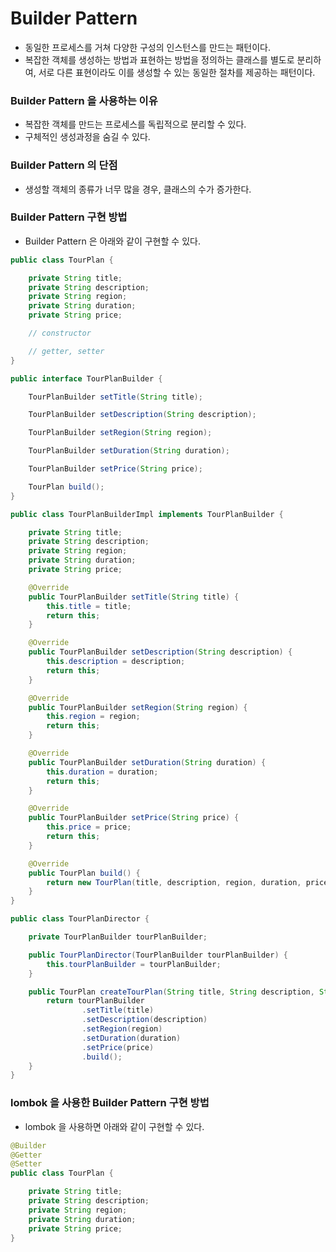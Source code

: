 # Builder Pattern

- 동일한 프로세스를 거쳐 다양한 구성의 인스턴스를 만드는 패턴이다.
- 복잡한 객체를 생성하는 방법과 표현하는 방법을 정의하는 클래스를 별도로 분리하여, 서로 다른 표현이라도 이를 생성할 수 있는 동일한 절차를 제공하는 패턴이다.

### Builder Pattern 을 사용하는 이유

- 복잡한 객체를 만드는 프로세스를 독립적으로 분리할 수 있다.
- 구체적인 생성과정을 숨길 수 있다.

### Builder Pattern 의 단점

- 생성할 객체의 종류가 너무 많을 경우, 클래스의 수가 증가한다.

### Builder Pattern 구현 방법

- Builder Pattern 은 아래와 같이 구현할 수 있다.

```java
public class TourPlan {

    private String title;
    private String description;
    private String region;
    private String duration;
    private String price;

    // constructor

    // getter, setter
}
```

```java
public interface TourPlanBuilder {

    TourPlanBuilder setTitle(String title);

    TourPlanBuilder setDescription(String description);

    TourPlanBuilder setRegion(String region);

    TourPlanBuilder setDuration(String duration);

    TourPlanBuilder setPrice(String price);

    TourPlan build();
}
```

```java
public class TourPlanBuilderImpl implements TourPlanBuilder {

    private String title;
    private String description;
    private String region;
    private String duration;
    private String price;

    @Override
    public TourPlanBuilder setTitle(String title) {
        this.title = title;
        return this;
    }

    @Override
    public TourPlanBuilder setDescription(String description) {
        this.description = description;
        return this;
    }

    @Override
    public TourPlanBuilder setRegion(String region) {
        this.region = region;
        return this;
    }

    @Override
    public TourPlanBuilder setDuration(String duration) {
        this.duration = duration;
        return this;
    }

    @Override
    public TourPlanBuilder setPrice(String price) {
        this.price = price;
        return this;
    }

    @Override
    public TourPlan build() {
        return new TourPlan(title, description, region, duration, price);
    }
}
```

```java
public class TourPlanDirector {

    private TourPlanBuilder tourPlanBuilder;

    public TourPlanDirector(TourPlanBuilder tourPlanBuilder) {
        this.tourPlanBuilder = tourPlanBuilder;
    }

    public TourPlan createTourPlan(String title, String description, String region, String duration, String price) {
        return tourPlanBuilder
                .setTitle(title)
                .setDescription(description)
                .setRegion(region)
                .setDuration(duration)
                .setPrice(price)
                .build();
    }
}
```

### lombok 을 사용한 Builder Pattern 구현 방법

- lombok 을 사용하면 아래와 같이 구현할 수 있다.

```java
@Builder
@Getter
@Setter
public class TourPlan {

    private String title;
    private String description;
    private String region;
    private String duration;
    private String price;
}
```


